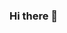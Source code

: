 ### Hi there 👋

<!--
**ravi-507/ravi-507** is a ✨ _special_ ✨ repository because its `README.md` (this file) appears on your GitHub profile.

Here are some ideas to get you started:

- 🔭 I’m currently working on Web Dev
- 🌱 I’m currently learning Js
- 👯 I’m looking to collaborate on New Tech
- 🤔 I’m looking for help with New Technologies
- 💬 Ask me about Anything
- 📫 How to reach me: ravichhetri507@gmail.com
- 😄 Pronouns: Him
- ⚡ Fun fact: Idk
-->
